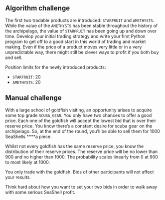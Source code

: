 ## Algorithm challenge

The first two tradable products are introduced: `STARFRUIT` and `AMETHYSTS`. While the value of the `AMETHYSTS` has been stable throughout the history of the archipelago, the value of `STARFRUIT` has been going up and down over time. Develop your initial trading strategy and write your first Python program to get off to a good start in this world of trading and market making. Even if the price of a product moves very little or in a very unpredictable way, there might still be clever ways to profit if you both buy and sell.

Position limits for the newly introduced products:

- `STARFRUIT`: 20
- `AMETHYSTS`: 20

## Manual challenge

With a large school of goldfish visiting, an opportunity arises to acquire some top grade `SCUBA_GEAR`. You only have two chances to offer a good price. Each one of the goldfish will accept the lowest bid that is over their reserve price. You know there’s a constant desire for scuba gear on the archipelago. So, at the end of the round, you’ll be able to sell them for 1000 SeaShells ****a piece.

Whilst not every goldfish has the same reserve price, you know the distribution of their reserve prices. The reserve price will be no lower than 900 and no higher than 1000. The probability scales linearly from 0 at 900 to most likely at 1000.

You only trade with the goldfish. Bids of other participants will not affect your results.

Think hard about how you want to set your two bids in order to walk away with some serious SeaShell profit.